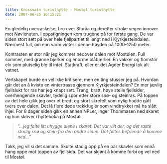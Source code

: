 ```yaml
---
title: Krossvatn turisthytte - Mostøl turisthytte
date: 2007-06-25 16:15:21
---
```


En gledelig overraskelse, bru over Storåa og deretter strake vegen innover mot Nøvlenuten. I oppstigningen kom trugene på for første gang. De var siden stort sett på over hele fjellpartiet til langt ned i Kjyrkjesteindalen. Nærmest full, om enn varm vinter i denne høyden på 1000-1250 meter.

Kontrasten er stor når jeg kommer nedover dalen mot Mostølen. Full sommer, med grønne bjørker og enorme blåbærlier. En vakker og flomstor elv som plutselig ble til intet. Statkraft, eller er det Agder Energi tok alt vatnet.

Vertskapet burde en vel ikke kritisere, men en ting stusser jeg på. Hvordan går det an å kviste en vintertrasse gjennom Kjyrkjesteindalen? En mer jævlig fjellslukt for ras har jeg knapt sett. Trang, bratt, høye steile fjellsider, overhengende skavler, tydelig spor etter store snø- og steinras. På toppen av det hele gikk jeg over et bredt og stort skrefelt som nylig hadde gått tvers over dalen. Det lå flere døde trekkfugler som vindtrykket må ha slått ihjel. For 8 dager siden gikk en annen NPLer, Inger Thommasen ned skaret og hun skriver i hytteboka på Mostøl:

<blockquote><em>"...jeg følte litt uhygge alene i skaret. Det var vilt der, og det raste stadig snø og stein fra den andre siden. Det føltes befriende å komme ned..."</em></blockquote>

Takk, jeg vil si det samme. Skulte stadig opp på en par skavler som ennå hang oppe mot toppen av fjellsida. Det var skjønt å komme forbi og vel ned til Mostøl.
